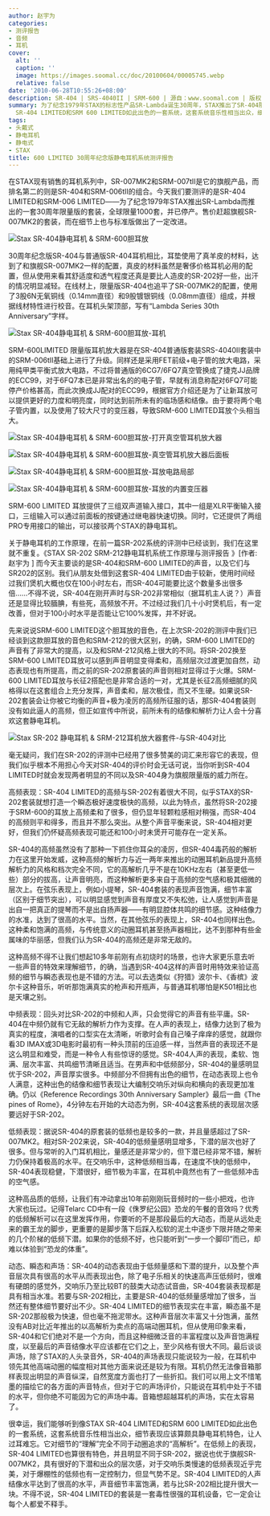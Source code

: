 ```yaml
---
author: 赵宇为
categories:
- 测评报告
- 音频
- 耳机
cover:
  alt: ''
  caption: ''
  image: https://images.soomal.cc/doc/20100604/00005745.webp
  relative: false
date: '2010-06-28T10:55:26+08:00'
description: SR-404 | SRS-4040II | SRM-600 | 源自：www.soomal.com | 版权：原创 |  平均/总评分：07.64/168
summary: 为了纪念1979年STAX的标志性产品SR-Lambda诞生30周年，STAX推出了SR-404限量版耳机和SRM-600限量版配套耳放，全球限量1000套。很幸运，我们能够听到像STAX
  SR-404 LIMITED和SRM 600 LIMITED如此出色的一套系统，这套系统音乐性相当出众，细节表现应该算颇具静电耳机特色，让人过耳难忘。它对细节的“理解”完全不同于动圈追求的“高解析”
tags:
- 头戴式
- 静电耳机
- 静电式
- STAX
title: 600 LIMITED 30周年纪念版静电耳机系统测评报告
---
```


在STAX现有销售的耳机系列中，SR-007MK2和SRM-007tII是它的旗舰产品，而排名第二的则是SR-404和SRM-006tII的组合。今天我们要测评的是SR-404 LIMITED和SRM-006 LIMITED――为了纪念1979年STAX推出SR-Lambda而推出的一套30周年限量版的套装，全球限量1000套，并已停产。售价赶超旗舰SR-007MK2的套装，而在细节上也与标准版做出了一定改进。



![Stax SR-404静电耳机 & SRM-600胆耳放](https://images.soomal.cc/doc/20100604/00005757.webp)



30周年纪念版SR-404与普通版SR-404耳机相比，耳垫使用了真羊皮的材料，达到了和旗舰SR-007MK2一样的配置，真皮的材料虽然是奢侈价格耳机必用的配置，但从使用来看其舒适度和透气程度还真是要比人造皮的SR-202好一些，出汗的情况明显减轻。在线材上，限量版SR-404也追平了SR-007MK2的配置，使用了3股6N无氧铜线（0.14mm直径）和9股镀银铜线（0.08mm直径）组成，并根据线材特性进行校音。在耳机头架顶部，写有“Lambda Series 30th Anniversary”字样。



![Stax SR-404静电耳机 & SRM-600胆耳放-耳机](https://images.soomal.cc/doc/20100604/00005759.webp)



SRM-600LIMITED 限量版耳机放大器是在SR-404普通版套装SRS-4040II套装中的SRM-006tII基础上进行了升级。同样还是采用FET前级+电子管的放大电路，采用纯甲类平衡式放大电路，不过将普通版的6CG7/6FQ7真空管换成了捷克JJ品牌的ECC99，对于6FQ7本已是非常出名的的电子管，早就有消息称配对6FQ7可能停产价格甚高，而此次换成JJ配对的ECC99，根据官方介绍还是为了让新耳放可以提供更好的力度和明亮度，同时达到前所未有的临场感和结像。由于要将两个电子管内置，以及使用了较大尺寸的变压器，导致SRM-600 LIMITED耳放个头相当大。



![Stax SR-404静电耳机 & SRM-600胆耳放-打开真空管耳机放大器](https://images.soomal.cc/doc/20100604/00005768.webp)



![Stax SR-404静电耳机 & SRM-600胆耳放-真空管耳机放大器后面板](https://images.soomal.cc/doc/20100604/00005767.webp)



![Stax SR-404静电耳机 & SRM-600胆耳放-耳放电路局部](https://images.soomal.cc/doc/20100604/00005772.webp)



![Stax SR-404静电耳机 & SRM-600胆耳放-耳放的内置变压器](https://images.soomal.cc/doc/20100604/00005775.webp)



SRM-600 LIMITED 耳放提供了三组双声道输入接口，其中一组是XLR平衡输入接口，三组输入可以通过前面板的按键通过继电器快速切换。同时，它还提供了两组PRO专用接口的输出，可以接驳两个STAX的静电耳机。



关于静电耳机的工作原理，在前一篇SR-202系统的评测中已经谈到，我们在这里就不重复。《STAX SR-202 SRM-212静电耳机系统工作原理与测评报告 》[作者:赵宇为 ]
而今天主要谈的是SR-404和SRM-600 LIMITED的声音，以及它们与SR202的区别。我们从朋友处借到这套SR-404 LIMITED由于较新，使用时间经过我们煲机大概也仅在100小时左右，而SR-404可能要比这个数量多出很多倍……不得不说，SR-404在刚开声时与SR-202非常相似（据耳机主人说？）声音还是显得比较腼腆，有些死，高频放不开。不过经过我们几十小时煲机后，有一定改善，但对于100小时水平是否能让它100%发挥，并不好说。



先来说说SRM-600 LIMITED这个胆耳放的音色，在上次SR-202的测评中我们已经谈到这款胆耳放的音色和SRM-212的很大区别，的确，SRM-600 LIMITED的声音有了非常大的提高，以及和SRM-212风格上很大的不同。将SR-202换至SRM-600 LIMITED耳放可以感到声音明显变得柔和，高频层次过渡更加自然，动态表现也有所提高，而之前的SR-202原套装的声音则相对显得过于火爆。SRM-600 LIMITED耳放与长征2搭配也是非常合适的一对，尤其是长征2高频细腻的风格得以在这套组合上充分发挥，声音柔和，层次极佳，而又不生硬。如果说SR-202套装会让你被它均衡的声音+极为凌厉的高频所征服的话，那SR-404套装则没有如此逼人的高频，但正如宣传中所说，前所未有的结像和解析力让人会十分喜欢这套静电耳机。



![Stax SR-202 静电耳机 & SRM-212耳机放大器套件-与SR-404对比](https://images.soomal.cc/doc/20100604/00005745.webp)



毫无疑问，我们在SR-202的评测中已经用了很多赞美的词汇来形容它的表现，但我们似乎根本不用担心今天对SR-404的评价时会无话可说，当你听到SR-404 LIMITED时就会发现两者明显的不同以及SR-404身为旗舰限量版的威力所在。



高频表现：SR-404 LIMITED的高频与SR-202有着很大不同，似乎STAX的SR-202套装就想打造一个瞬态极好速度极快的高频，以此为特点，虽然将SR-202接于SRM-600的耳放上高频柔和了很多，但仍显年轻颗粒感相对稍强，而SR-404的高频则平和得多，而且并不那么突出。从整个声音平衡来说，SR-404相对更好，但我们仍怀疑高频表现可能还和100小时未煲开可能存在一定关系。



SR-404的高频虽然没有了那种一下抓住你耳朵的凌厉，但SR-404毒药般的解析力在这里开始发威，这种高频的解析力与近一两年来推出的动圈耳机新品提升高频解析力的风格和档次完全不同，它的高解析几乎不是在10KHz左右（甚至更低一些）部分的拔高，让声音明亮，而这种解析更多来自于高频的空气感和极其细微的层次上。在弦乐表现上，例如小提琴，SR-404套装的表现声音饱满，细节丰富（区别于细节突出），可以明显感觉到声音有厚度又不失松弛，让人感觉到声音是出自一把真正的提琴而不是出自扬声器――有明显腔体共鸣的细节感。这种结像力的水准，达到了很高的水平。当然，在其他弦乐的表现上，SR-404也同样出色。这种柔和饱满的高频，与传统意义的动圈耳机甚至扬声器相比，达不到那种有些金属味的华丽感，但我们认为SR-404的高频还是非常无敌的。



这种高频不得不让我们想起10多年前刚有点初烧时的场景，也许大家更乐意去听一些声音的特效来理解细节，的确，当遇到SR-404这样的声音时用特效来验证高频的细节与瞬态表现也是不错的方法。可以去选类似《狩猎》波尔卡、《香槟》波尔卡这种音乐，听听那饱满真实的枪声和开瓶声，与普通耳机哪怕是K501相比也是天壤之别。



中频表现：回头对比SR-202的中频和人声，只会觉得它的声音有些平庸。SR-404在中频仍就有它无敌的解析力作为支撑。在人声的表现上，结像力达到了极为真实的程度，演唱者的口型实在太清晰，听歌时会有自己嗓子痒痒的感觉，就跟你看3D IMAX或3D电影时最初有一种头顶前的压迫感一样，当然声音的表现还不是这么明显和难受，而是一种令人有些惊讶的感觉。SR-404人声的表现，柔软、饱满、层次丰富、共鸣细节清晰且适当。在男声和中低频部分，SR-404的量感明显优于SR-202，声音厚实很多。中频部分不但拥有出色的细节，在动态表现上也令人满意，这种出色的结像和细节表现让大编制交响乐对纵向和横向的表现更加准确。仍以《Reference Recordings 30th Anniversary Sampler》最后一曲《The pines of Rome》，4分钟左右开始的大动态为例，SR-404这套系统的表现层次感要远好于SR-202。



低频表现：据说SR-404的原套装的低频也是较多的一款，并且量感超过了SR-007MK2。相对SR-202来说，SR-404的低频量感明显增多，下潜的层次也好了很多。但与常听的入门耳机相比，量感还是非常少的，但下潜已经非常不错，解析力仍保持着极高的水平。在交响乐中，这种低频相当毒，在速度不快的低频中，SR-404表现稳健，下潜很好，细节极为丰富，在耳机中竟然也有了一些低频冲击的空气感。



这种高品质的低频，让我们有冲动拿出10年前刚刚玩音频时的一些小把戏，也许大家也玩过。记得Telarc CD中有一段《侏罗纪公园》恐龙的午餐的音效吗？优秀的低频解析可以在这里发挥作用，你要听的不是那段最后的大动态，而是从远处走来的霸王龙的脚步，更重要的是脚步落下后踩入松软的泥土中逐步下限并随之带来的几个阶梯的低频下潜。如果你的低频不好，也只能听到“一步一个脚印”而已，却难以体验到“恐龙的体重”。



动态、瞬态和声场：SR-404的动态表现由于低频量感和下潜的提升，以及整个声音层次具有很高的水平从而表现出色，除了电子乐相关的快速高声压低频时，很难有硬朗的感觉外，交响乐乃至比较BT的鼓类大动态试音曲，SR-404套装表现都是具有相当水准。若要与SR-202相比，主要是SR-404的低频量感增加了很多，当然还有整体细节要好出不少。SR-404 LIMITED的细节表现实在丰富，瞬态虽不是SR-202那般极为快速，但也毫不拖泥带水。这种声音层次丰富又十分饱满，虽然没有AB对比近年推出的以高解析为卖点的高端动圈耳机，但从使用印象来看，SR-404和它们绝对不是一个方向，而且这种细微泛音的丰富程度以及声音饱满程度，以至最后的声音结像水平应该都在它们之上，至少风格有很大不同。最后谈谈声场，除了STAX的人头录音外，SR-404的声场表现只能说较为一般，在耳机中领先其他高端动圈的幅度相对其他方面来说还是较为有限。耳机仍然无法像音箱那样表现出明显的声音纵深，自然宽度方面也打了一些折扣。我们可以用上文不惜笔墨的描绘它的各方面的声音特点，但对于它的声场评价，只能说在耳机中处于不错的水平，但你绝不可能因为它的声场中毒。音箱想超越耳机的声场，实在太容易了。



很幸运，我们能够听到像STAX SR-404 LIMITED和SRM 600 LIMITED如此出色的一套系统，这套系统音乐性相当出众，细节表现应该算颇具静电耳机特色，让人过耳难忘。它对细节的“理解”完全不同于动圈追求的“高解析”。在低频上的表现，SR-404 LIMITED也算很有特色，并且明显不同于SR-202，据说也优于旗舰SR-007MK2，具有很好的下潜和出众的层次感，对于交响乐类慢速的低频表现近乎完美，对于爆棚性的低频也有一定控制力，但显气势不足。SR-404 LIMITED的人声结像水平达到了很高的水平，声音细节丰富饱满，若与比SR-202相比提升很大一块。不得不说，SR-404 LIMITED的套装是一套毒性很强的耳机设备，它一定会让每个人都爱不释手。
